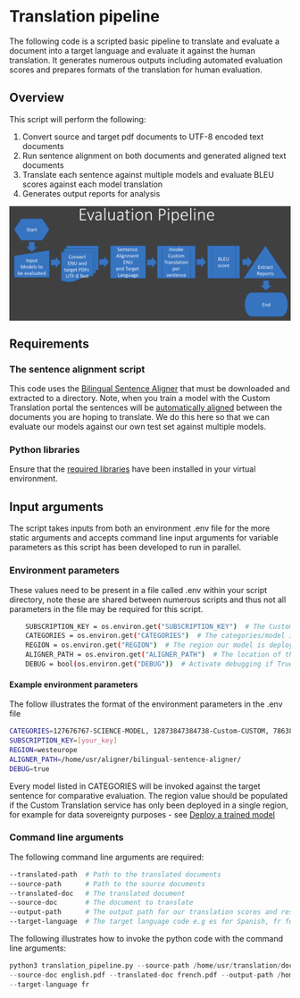 # Translation pipeline

The following code is a scripted basic pipeline to translate and evaluate a document into a target language and 
evaluate it against the human translation. It generates numerous outputs including automated evaluation scores and
prepares formats of the translation for human evaluation.

## Overview
This script will perform the following:

1) Convert source and target pdf documents to UTF-8 encoded text documents
2) Run sentence alignment on both documents and generated aligned text documents
3) Translate each sentence against multiple models and evaluate BLEU scores against each model translation
4) Generates output reports for analysis

<img src="../images/Evaluation.png" align="center" alt="" width="700"/>

## Requirements

### The sentence alignment script

This code uses the [Bilingual Sentence Aligner](https://www.microsoft.com/en-us/download/details.aspx?id=52608&from=https%3A%2F%2Fresearch.microsoft.com%2Fen-us%2Fdownloads%2Faafd5dcf-4dcc-49b2-8a22-f7055113e656%2F)
that must be downloaded and extracted to a directory. Note, when you train a model with the Custom Translation portal
the sentences will be [automatically aligned](https://docs.microsoft.com/en-us/azure/cognitive-services/translator/custom-translator/sentence-alignment)
between the documents you are hoping to translate. We do this here so that
we can evaluate our models against our own test set against multiple models. 

### Python libraries

Ensure that the [required libraries](../requirements.txt) have been installed in your virtual environment.

## Input arguments

The script takes inputs from both an environment .env file for the more static arguments and accepts command line input
arguments for variable parameters as this script has been developed to run in parallel. 

### Environment parameters

These values need to be present in a file called .env within your script directory, note these are shared between 
numerous scripts and thus not all parameters in the file may be required for this script.

```bash
    SUBSCRIPTION_KEY = os.environ.get("SUBSCRIPTION_KEY")  # The Custom Translation Subscription key
    CATEGORIES = os.environ.get("CATEGORIES")  # The categories/model ids we are evaluating
    REGION = os.environ.get("REGION")  # The region our model is deployed in
    ALIGNER_PATH = os.environ.get("ALIGNER_PATH")  # The location of the Bilingual Sentence Aligner script 
    DEBUG = bool(os.environ.get("DEBUG"))  # Activate debugging if True verbose logging
```

#### Example environment parameters

The follow illustrates the format of the environment parameters in the .env file

```bash
CATEGORIES=127676767-SCIENCE-MODEL, 12873847384738-Custom-CUSTOM, 786384823748327482-Energy-ENERGY, 9848293489234-Government-GOVRMNT, 9823948239849234-Law-LAW
SUBSCRIPTION_KEY=[your_key]
REGION=westeurope
ALIGNER_PATH=/home/usr/aligner/bilingual-sentence-aligner/
DEBUG=true
```

Every model listed in CATEGORIES will be invoked against the target sentence for comparative evaluation. The region 
value should be populated if the Custom Translation service has only been deployed in a single region, for example for
data sovereignty purposes - see [Deploy a trained model](https://docs.microsoft.com/en-us/azure/cognitive-services/translator/custom-translator/quickstart-build-deploy-custom-model#deploy-a-trained-model)

### Command line arguments

The following command line arguments are required:

```bash
--translated-path  # Path to the translated documents
--source-path      # Path to the source documents
--translated-doc   # The translated document
--source-doc       # The document to translate
--output-path      # The output path for our translation scores and results
--target-language  # The target language code e.g es for Spanish, fr for French)
```

The following illustrates how to invoke the python code with the command line arguments:

```python
python3 translation_pipeline.py --source-path /home/usr/translation/docs/en/ --translated-path /home/usr/translation/docs/fr/ 
--source-doc english.pdf --translated-doc french.pdf --output-path /home/usr/translation/docs/output_fr/
--target-language fr
```